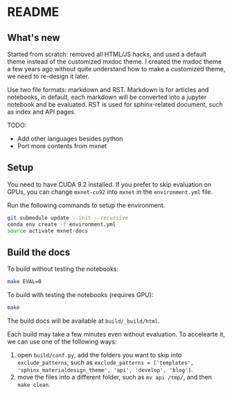 # README

## What's new

Started from scratch: removed all HTML/JS hacks, and used a default theme
instead of the customized mxdoc theme. I created the mxdoc theme a few years
ago without quite understand how to make a customized theme, we need to
re-design it later.

Use two file formats: markdown and RST. Markdown is for articles and notebooks,
in default, each markdown will be converted into a jupyter notebook and be
evaluated. RST is used for sphinx-related document, such as index and API pages.

TODO:

- Add other languages besides python
- Port more contents from mxnet

## Setup

You need to have CUDA 9.2 installed. If you prefer to skip evaluation on GPUs, you can change `mxnet-cu92` into `mxnet` in the `environment.yml` file. 

Run the following commands to setup the environment.

```bash
git submodule update --init --recursive
conda env create -f environment.yml
source activate mxnet-docs
```

## Build the docs

To build without testing the notebooks:

```bash
make EVAL=0
```

To build with testing the notebooks (requires GPU):

```bash
make
```

The build docs will be available at `build/_build/html`. 

Each build may take a few minutes even without evaluation. To accelearte it, we can use one of the following ways:

1. open `build/conf.py`, add the folders you want to skip into `exclude_patterns`, such as `exclude_patterns = ['templates', 'sphinx_materialdesign_theme', 'api', 'develop', 'blog']`. 
2. move the files into a different folder, such as `mv api /tmp/`, and then `make clean`.
